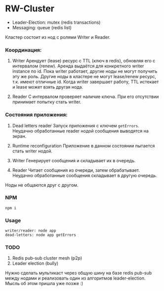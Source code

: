 # RW-Cluster

* Leader-Election: mutex (redis transactions)
* Messaging: queue (redis list)

Кластер состоит из нод с ролями Writer и Reader.

### Координация:

1. Writer
Арендует (lease) ресурс с TTL (ключ в redis), обновляя его с интервалом (renew).
Аренда выдаётся для конкретного writer instance по id.
Пока writer работает, другие ноды не могут получить эту же роль.
Другие ноды в кластере не могут lease/renew ресурс, т.к. имеют отличные id.
Когда writer завершает работу, TTL истекает и lease может взять другая нода.

2. Reader
С интервалом проверяет наличие ключа. При его отсутствии принимает попытку стать writer.

### Состояния приложения:

1. Dead letters reader
Запуск приложения с ключем `getErrors`. Неудачно обработанные reader нодой сообщения выводятся на экран.

2. Runtime reconfiguration
Приложение в данном состоянии пытается стать writer нодой.

3. Writer
Генерирует сообщения и складывает их в очередь.

4. Reader
Читает сообщения из очереди, затем обрабатывает. Неудачно обработанные сообщения складывает в другую очередь.

Ноды не общаются друг с другом.


### NPM
```
npm i
```

### Usage
```
writer/reader: node app
dead-letters: node app getErrors
```

### TODO
1. Redis pub-sub cluster mesh (p2p)
2. Leader election (bully)

Нужно сделать мультикаст через общую шину на базе redis pub-sub между нодами и реализовать один из алгоритмов leader-election.
Мысль об этом пришла уже позже :)